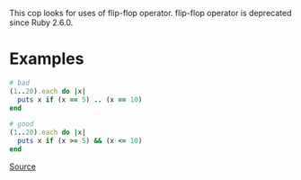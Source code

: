 
This cop looks for uses of flip-flop operator.
flip-flop operator is deprecated since Ruby 2.6.0.

# Examples

```ruby
# bad
(1..20).each do |x|
  puts x if (x == 5) .. (x == 10)
end

# good
(1..20).each do |x|
  puts x if (x >= 5) && (x <= 10)
end
```

[Source](http://www.rubydoc.info/gems/rubocop/RuboCop/Cop/Lint/FlipFlop)